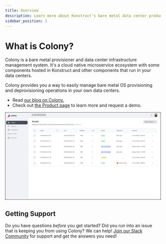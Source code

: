 ```yaml
---
title: Overview
description: Learn more about Konstruct's bare metal data center product
sidebar_position: 1
---
```


# What is Colony?

Colony is a bare metal provisioner and data center infrastructure management system. It's a cloud native microservice ecosystem with some components hosted in Konstruct and other components that run in your data centers.

Colony provides you a way to easily manage bare metal OS provisioning and deprovisioning operations in your own data centers.

 - Read [our blog on Colony.](https://blog.konstruct.io/virtual-data-center/) 
 - Check out [the Product page](https://konstruct.io/colony) to learn more and request a demo. 

![Colony UI](./img/colony/colonylanding.png)

## Getting Support

Do you have questions *before* you get started? Did you run into an issue that is keeping you from using Colony? We can help! [Join our Slack Community](https://konstructio.slack.com/) for support and get the answers you need! 
